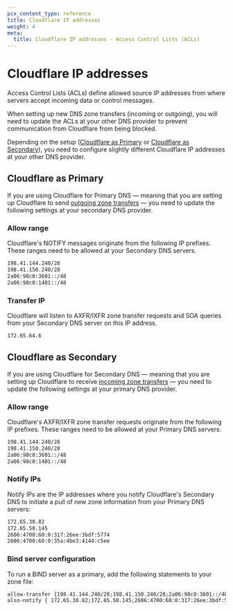 ```yaml
---
pcx_content_type: reference
title: Cloudflare IP addresses
weight: 4
meta:
  title: Cloudflare IP addresses - Access Control Lists (ACLs)
---
```


# Cloudflare IP addresses

Access Control Lists (ACLs) define allowed source IP addresses from where servers accept incoming data or control messages.

When setting up new DNS zone transfers (incoming or outgoing), you will need to update the ACLs at your other DNS provider to prevent communication from Cloudflare from being blocked.

Depending on the setup ([Cloudflare as Primary](#cloudflare-as-primary) or [Cloudflare as Secondary](#cloudflare-as-secondary)), you need to configure slightly different Cloudflare IP addresses at your other DNS provider.

## Cloudflare as Primary

If you are using Cloudflare for Primary DNS — meaning that you are setting up Cloudflare to send [outgoing zone transfers](/dns/zone-setups/zone-transfers/cloudflare-as-primary/) — you need to update the following settings at your secondary DNS provider.

### Allow range

Cloudflare's NOTIFY messages originate from the following IP prefixes. These ranges need to be allowed at your Secondary DNS servers.

```txt
198.41.144.240/28
198.41.150.240/28
2a06:98c0:3601::/48
2a06:98c0:1401::/48
```

### Transfer IP

Cloudflare will listen to AXFR/IXFR zone transfer requests and SOA queries from your Secondary DNS server on this IP address.

```txt
172.65.64.6
```

## Cloudflare as Secondary

If you are using Cloudflare for Secondary DNS — meaning that you are setting up Cloudflare to receive [incoming zone transfers](/dns/zone-setups/zone-transfers/cloudflare-as-secondary/) — you need to update the following settings at your primary DNS provider.

### Allow range

Cloudflare's AXFR/IXFR zone transfer requests originate from the following IP prefixes. These ranges need to be allowed at your Primary DNS servers.

```txt
198.41.144.240/28
198.41.150.240/28
2a06:98c0:3601::/48
2a06:98c0:1401::/48
```

### Notify IPs

Notify IPs are the IP addresses where you notify Cloudflare's Secondary DNS to initiate a pull of new zone information from your Primary DNS servers:

```txt
172.65.30.82
172.65.50.145
2606:4700:60:0:317:26ee:3bdf:5774
2606:4700:60:0:35a:4be3:4144:c5ee
```

### Bind server configuration

To run a BIND server as a primary, add the following statements to your zone file:

```txt
allow-transfer {198.41.144.240/28;198.41.150.240/28;2a06:98c0:3601::/48;2a06:98c0:1401::/48;}
also-notify { 172.65.30.82;172.65.50.145;2606:4700:60:0:317:26ee:3bdf:5774;2606:4700:60:0:35a:4be3:4144:c5ee;}
```
